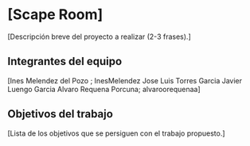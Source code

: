 # [Scape  Room]

[Descripción breve del proyecto a realizar (2-3 frases).]

## Integrantes del equipo

[Ines Melendez del Pozo ; InesMelendez
Jose Luis Torres Garcia
Javier Luengo Garcia
Alvaro Requena Porcuna; alvaroorequenaa]

## Objetivos del trabajo

[Lista de los objetivos que se persiguen con el trabajo propuesto.]
